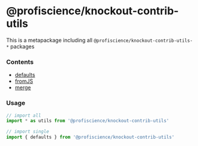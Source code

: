 # @profiscience/knockout-contrib-utils

This is a metapackage including all `@profiscience/knockout-contrib-utils-*` packages

### Contents
- [defaults](../utils.defaults)
- [fromJS](../utils.fromJS)
- [merge](../utils.merge)

### Usage

```javascript
// import all
import * as utils from '@profiscience/knockout-contrib-utils'

// import single
import { defaults } from '@profiscience/knockout-contrib-utils'
```